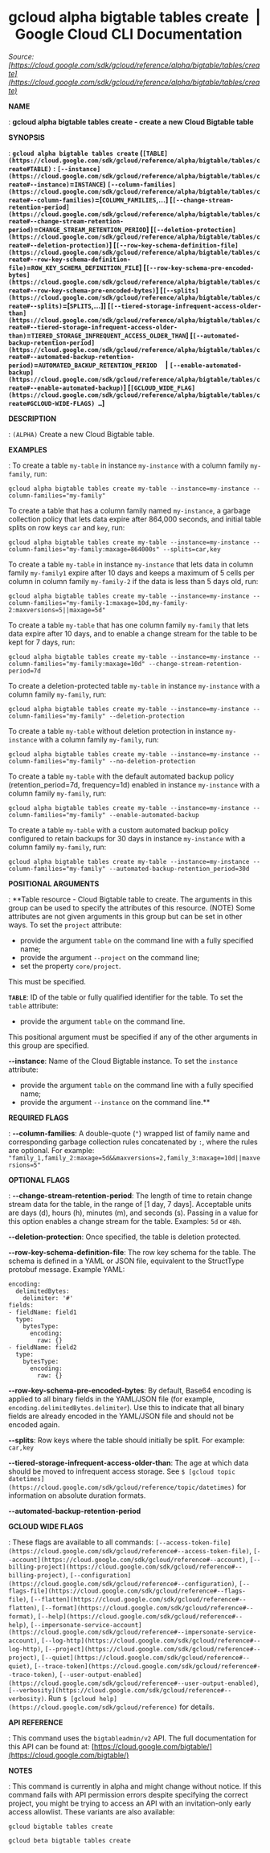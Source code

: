 # gcloud alpha bigtable tables create  |  Google Cloud CLI Documentation

*Source: [https://cloud.google.com/sdk/gcloud/reference/alpha/bigtable/tables/create](https://cloud.google.com/sdk/gcloud/reference/alpha/bigtable/tables/create)*

**NAME**

: **gcloud alpha bigtable tables create - create a new Cloud Bigtable table**

**SYNOPSIS**

: **`gcloud alpha bigtable tables create` (`[TABLE](https://cloud.google.com/sdk/gcloud/reference/alpha/bigtable/tables/create#TABLE)` : `[--instance](https://cloud.google.com/sdk/gcloud/reference/alpha/bigtable/tables/create#--instance)`=`INSTANCE`) `[--column-families](https://cloud.google.com/sdk/gcloud/reference/alpha/bigtable/tables/create#--column-families)`=[`COLUMN_FAMILIES`,…] [`[--change-stream-retention-period](https://cloud.google.com/sdk/gcloud/reference/alpha/bigtable/tables/create#--change-stream-retention-period)`=`CHANGE_STREAM_RETENTION_PERIOD`] [`[--deletion-protection](https://cloud.google.com/sdk/gcloud/reference/alpha/bigtable/tables/create#--deletion-protection)`] [`[--row-key-schema-definition-file](https://cloud.google.com/sdk/gcloud/reference/alpha/bigtable/tables/create#--row-key-schema-definition-file)`=`ROW_KEY_SCHEMA_DEFINITION_FILE`] [`[--row-key-schema-pre-encoded-bytes](https://cloud.google.com/sdk/gcloud/reference/alpha/bigtable/tables/create#--row-key-schema-pre-encoded-bytes)`] [`[--splits](https://cloud.google.com/sdk/gcloud/reference/alpha/bigtable/tables/create#--splits)`=[`SPLITS`,…]] [`[--tiered-storage-infrequent-access-older-than](https://cloud.google.com/sdk/gcloud/reference/alpha/bigtable/tables/create#--tiered-storage-infrequent-access-older-than)`=`TIERED_STORAGE_INFREQUENT_ACCESS_OLDER_THAN`] [`[--automated-backup-retention-period](https://cloud.google.com/sdk/gcloud/reference/alpha/bigtable/tables/create#--automated-backup-retention-period)`=`AUTOMATED_BACKUP_RETENTION_PERIOD`     | `[--enable-automated-backup](https://cloud.google.com/sdk/gcloud/reference/alpha/bigtable/tables/create#--enable-automated-backup)`] [`[GCLOUD_WIDE_FLAG](https://cloud.google.com/sdk/gcloud/reference/alpha/bigtable/tables/create#GCLOUD-WIDE-FLAGS) …`]**

**DESCRIPTION**

: `(ALPHA)` Create a new Cloud Bigtable table.

**EXAMPLES**

: To create a table `my-table` in instance `my-instance`
with a column family `my-family`, run:

```
gcloud alpha bigtable tables create my-table --instance=my-instance --column-families="my-family"
```

To create a table that has a column family named `my-instance`, a
garbage collection policy that lets data expire after 864,000 seconds, and
initial table splits on row keys `car` and `key`, run:

```
gcloud alpha bigtable tables create my-table --instance=my-instance --column-families="my-family:maxage=864000s" --splits=car,key
```

To create a table `my-table` in instance `my-instance`
that lets data in column family `my-family1` expire after 10 days and
keeps a maximum of 5 cells per column in column family `my-family-2`
if the data is less than 5 days old, run:

```
gcloud alpha bigtable tables create my-table --instance=my-instance --column-families="my-family-1:maxage=10d,my-family-2:maxversions=5||maxage=5d"
```

To create a table `my-table` that has one column family
`my-family` that lets data expire after 10 days, and to enable a
change stream for the table to be kept for 7 days, run:

```
gcloud alpha bigtable tables create my-table --instance=my-instance --column-families="my-family:maxage=10d" --change-stream-retention-period=7d
```

To create a deletion-protected table `my-table` in instance
`my-instance` with a column family `my-family`, run:

```
gcloud alpha bigtable tables create my-table --instance=my-instance --column-families="my-family" --deletion-protection
```

To create a table `my-table` without deletion protection in instance
`my-instance` with a column family `my-family`, run:

```
gcloud alpha bigtable tables create my-table --instance=my-instance --column-families="my-family" --no-deletion-protection
```

To create a table `my-table` with the default automated backup policy
(retention_period=7d, frequency=1d) enabled in instance `my-instance`
with a column family `my-family`, run:

```
gcloud alpha bigtable tables create my-table --instance=my-instance --column-families="my-family" --enable-automated-backup
```

To create a table `my-table` with a custom automated backup policy
configured to retain backups for 30 days in instance `my-instance`
with a column family `my-family`, run:

```
gcloud alpha bigtable tables create my-table --instance=my-instance --column-families="my-family" --automated-backup-retention_period=30d
```

**POSITIONAL ARGUMENTS**

: **Table resource - Cloud Bigtable table to create. The arguments in this group can
be used to specify the attributes of this resource. (NOTE) Some attributes are
not given arguments in this group but can be set in other ways.
To set the `project` attribute:

- provide the argument `table` on the command line with a fully
specified name;
- provide the argument `--project` on the command line;
- set the property `core/project`.

This must be specified.

**`TABLE`**:
ID of the table or fully qualified identifier for the table.
To set the `table` attribute:

- provide the argument `table` on the command line.

This positional argument must be specified if any of the other arguments in this
group are specified.

**--instance**:
Name of the Cloud Bigtable instance.
To set the `instance` attribute:

- provide the argument `table` on the command line with a fully
specified name;
- provide the argument `--instance` on the command line.**

**REQUIRED FLAGS**

: **--column-families**:
A double-quote (`"`) wrapped list of family name and corresponding
garbage collection rules concatenated by `:`, where the rules are
optional. For example: \
`"family_1,family_2:maxage=5d&&maxversions=2,family_3:maxage=10d||maxversions=5"`

**OPTIONAL FLAGS**

: **--change-stream-retention-period**:
The length of time to retain change stream data for the table, in the range of
[1 day, 7 days]. Acceptable units are days (d), hours (h), minutes (m), and
seconds (s). Passing in a value for this option enables a change stream for the
table. Examples: `5d` or `48h`.

**--deletion-protection**:
Once specified, the table is deletion protected.

**--row-key-schema-definition-file**:
The row key schema for the table. The schema is defined in a YAML or JSON file,
equivalent to the StructType protobuf message.
Example YAML:

```
encoding:
  delimitedBytes:
    delimiter: '#'
fields:
- fieldName: field1
  type:
    bytesType:
      encoding:
        raw: {}
- fieldName: field2
  type:
    bytesType:
      encoding:
        raw: {}
```

**--row-key-schema-pre-encoded-bytes**:
By default, Base64 encoding is applied to all binary fields in the YAML/JSON
file (for example, `encoding.delimitedBytes.delimiter`).
Use this to indicate that all binary fields are already encoded in the YAML/JSON
file and should not be encoded again.

**--splits**:
Row keys where the table should initially be split. For example:
`car,key`

**--tiered-storage-infrequent-access-older-than**:
The age at which data should be moved to infrequent access storage.
See `$ [gcloud topic
datetimes](https://cloud.google.com/sdk/gcloud/reference/topic/datetimes)` for information on absolute duration formats.

**--automated-backup-retention-period**

**GCLOUD WIDE FLAGS**

: These flags are available to all commands: `[--access-token-file](https://cloud.google.com/sdk/gcloud/reference#--access-token-file)`,
`[--account](https://cloud.google.com/sdk/gcloud/reference#--account)`, `[--billing-project](https://cloud.google.com/sdk/gcloud/reference#--billing-project)`,
`[--configuration](https://cloud.google.com/sdk/gcloud/reference#--configuration)`,
`[--flags-file](https://cloud.google.com/sdk/gcloud/reference#--flags-file)`,
`[--flatten](https://cloud.google.com/sdk/gcloud/reference#--flatten)`, `[--format](https://cloud.google.com/sdk/gcloud/reference#--format)`, `[--help](https://cloud.google.com/sdk/gcloud/reference#--help)`, `[--impersonate-service-account](https://cloud.google.com/sdk/gcloud/reference#--impersonate-service-account)`,
`[--log-http](https://cloud.google.com/sdk/gcloud/reference#--log-http)`,
`[--project](https://cloud.google.com/sdk/gcloud/reference#--project)`, `[--quiet](https://cloud.google.com/sdk/gcloud/reference#--quiet)`, `[--trace-token](https://cloud.google.com/sdk/gcloud/reference#--trace-token)`, `[--user-output-enabled](https://cloud.google.com/sdk/gcloud/reference#--user-output-enabled)`,
`[--verbosity](https://cloud.google.com/sdk/gcloud/reference#--verbosity)`.
Run `$ [gcloud help](https://cloud.google.com/sdk/gcloud/reference)` for details.

**API REFERENCE**

: This command uses the `bigtableadmin/v2` API. The full documentation
for this API can be found at: [https://cloud.google.com/bigtable/](https://cloud.google.com/bigtable/)

**NOTES**

: This command is currently in alpha and might change without notice. If this
command fails with API permission errors despite specifying the correct project,
you might be trying to access an API with an invitation-only early access
allowlist. These variants are also available:

```
gcloud bigtable tables create
```

```
gcloud beta bigtable tables create
```